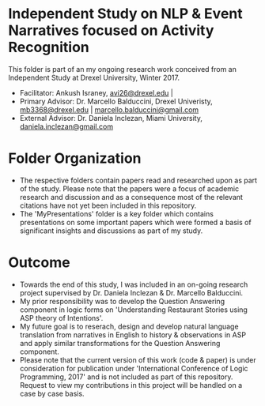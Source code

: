 # Independent Study on NLP & Event Narratives focused on Activity Recognition

This folder is part of an my ongoing research work conceived from an Independent Study at Drexel University, Winter 2017. 
* Facilitator: Ankush Israney, avi26@drexel.edu |  
* Primary Advisor: Dr. Marcello Balduccini, Drexel Univeristy, mb3368@drexel.edu | marcello.balduccini@gmail.com
* External Advisor: Dr. Daniela Inclezan, Miami University, daniela.inclezan@gmail.com

# Folder Organization

* The respective folders contain papers read and researched upon as part of the study. Please note that the papers were a focus of academic research and discussion and as a consequence most of the relevant citations have not yet been included in this repository.  <br>
* The 'MyPresentations' folder is a key folder which contains presentations on some important papers which were formed a basis of significant insights and discussions as part of my study.

# Outcome

* Towards the end of this study, I was included in an on-going research project supervised by Dr. Daniela Inclezan & Dr. Marcello Balduccini. 
* My prior responsibility was to develop the Question Answering component in logic forms on 'Understanding Restaurant Stories using ASP theory of Intentions'. 
* My future goal is to reserach, design and develop natural language translation from narratives in English to history & observations in ASP and apply similar transformations for the Question Answering component.
* Please note that the current version of this work (code & paper) is under consideration for publication under 'International Conference of Logic Programming, 2017' and is not included as part of this repository. Request to view my contributions in this project will be handled on a case by case basis.

